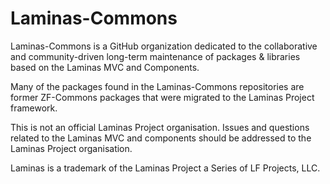 # Laminas-Commons 

Laminas-Commons is a GitHub organization dedicated to the collaborative 
and community-driven long-term maintenance of packages & libraries based on the Laminas MVC and Components.

Many of the packages found in the Laminas-Commons repositories are former ZF-Commons packages
that were migrated to the Laminas Project framework.

This is not an official Laminas Project organisation.  Issues and questions related to the Laminas MVC and components 
should be addressed to the Laminas Project organisation.

Laminas is a trademark of the Laminas Project a Series of LF Projects, LLC.

